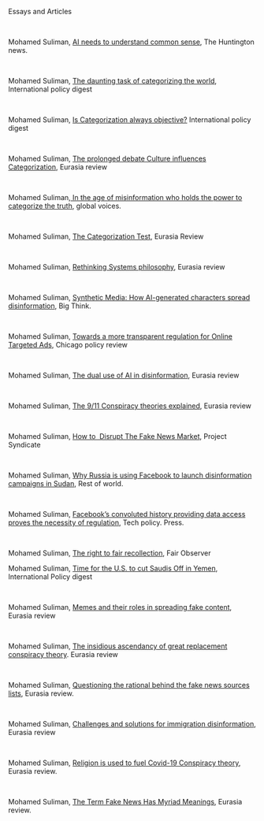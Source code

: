 Essays and Articles 


<p><span><span>&nbsp;</span></span></p>
<p dir="ltr"><span>Mohamed Suliman, </span><a href="https://huntnewsnu.com/69862/editorial/op-ed-ai-needs-to-understand-common-sense/?fbclid=IwAR1N0z2ZFXDD0cvskFfuAXhdw8y02PiQPik6-a9LPSZ08Nd9o5Fh9m10Td4"><span>AI needs to understand common sense</span></a><span>, The Huntington news.</span></p>
<p><span><span>&nbsp;</span></span></p>
<p dir="ltr"><span>Mohamed Suliman, </span><a href="https://intpolicydigest.org/the-platform/the-daunting-task-of-categorizing-the-world/"><span>The daunting task of categorizing the world</span></a><span>, International policy digest</span></p>
<p><span><span>&nbsp;</span></span></p>
<p dir="ltr"><span>Mohamed Suliman, </span><a href="https://intpolicydigest.org/the-platform/is-categorization-always-objective/?fbclid=IwAR3eFmDGTQoWRd06S9Wzyq4Ti13A0dovVj2pKMct29zvUHsNqOKNEUyGZuI"><span>Is Categorization always objective?</span></a><span> International policy digest</span></p>
<p><span><span>&nbsp;</span></span></p>
<p dir="ltr"><span>Mohamed Suliman, </span><a href="https://www.eurasiareview.com/21112022-the-prolonged-debate-about-culture-influences-categorization-oped/?fbclid=IwAR2A5zVHbqyByauIqT1M730buFbN_k-L7Mi4L1zON9TRdfqlMwpo--3FwtM"><span>The prolonged debate Culture influences Categorization</span></a><span>, Eurasia review</span></p>
<p><span><span>&nbsp;</span></span></p>
<p dir="ltr"><span>Mohamed Suliman,</span><a href="https://globalvoices.org/2020/08/06/in-the-age-of-misinformation-who-holds-the-power-to-categorize-the-truth/"><span> In the age of misinformation who holds the power to categorize the truth</span></a><span>, global voices.&nbsp;</span></p>
<p><span><span>&nbsp;</span></span></p>
<p dir="ltr"><span>Mohamed Suliman, </span><a href="https://www.eurasiareview.com/29112022-the-categorization-test-oped/?fbclid=IwAR1ZNFVi7crcQJRr643znPfLYQFZ1cRFAZv7FkbZLnGI0VKhH_3my4ECQAI"><span>The Categorization Test</span></a><span>, Eurasia Review</span></p>
<p><span><span>&nbsp;</span></span></p>
<p dir="ltr"><span>Mohamed Suliman, </span><a href="https://www.eurasiareview.com/26112022-rethinking-systems-philosophy-oped/?fbclid=IwAR2jqlwgEGlnSJnihYyp0KhMde2iJoBEB9nCO8AD1GS4bgatnw6cRU3MPwA"><span>Rethinking Systems philosophy</span></a><span>, Eurasia review&nbsp;</span></p>
<p><span><span>&nbsp;</span></span></p>
<p dir="ltr"><span>Mohamed Suliman, </span><a href="https://bigthink.com/the-present/synthetic-media-deepfake/"><span>Synthetic Media: How AI-generated characters spread disinformation</span></a><span>, Big Think.&nbsp;</span></p>
<p><span><span>&nbsp;</span></span></p>
<p dir="ltr"><span>Mohamed Suliman, </span><a href="https://chicagopolicyreview.org/2021/12/13/towards-a-more-transparent-regulation-for-online-targeted-ads/"><span>Towards a more transparent regulation for Online Targeted Ads</span></a><span>, Chicago policy review</span></p>
<p><span><span>&nbsp;</span></span></p>
<p dir="ltr"><span>Mohamed Suliman, </span><a href="https://www.eurasiareview.com/12122022-the-dual-use-of-ai-in-disinformation-oped/"><span>The dual use of AI in disinformation</span></a><span>, Eurasia review&nbsp;</span></p>
<p><span><span>&nbsp;</span></span></p>
<p dir="ltr"><span>Mohamed Suliman, </span><a href="https://www.eurasiareview.com/08092022-the-9-11-conspiracy-theories-explained-oped/"><span>The 9/11 Conspiracy theories explained</span></a><span>, Eurasia review</span></p>
<p><span><span>&nbsp;</span></span></p>
<p dir="ltr"><span>Mohamed Suliman, </span><a href="https://www.project-syndicate.org/commentary/steps-to-disrupt-online-fake-news-market-by-mohamed-suliman-2022-03"><span>How to&nbsp; Disrupt The Fake News Market</span></a><span>, Project Syndicate&nbsp;</span></p>
<p><span><span>&nbsp;</span></span></p>
<p dir="ltr"><span>Mohamed Suliman, </span><a href="https://restofworld.org/2021/russia-sudan-facebook-disinformation/"><span>Why Russia is using Facebook to launch disinformation campaigns in Sudan</span></a><span>, Rest of world.&nbsp;</span></p>
<p><span><span>&nbsp;</span></span></p>
<p dir="ltr"><span>Mohamed Suliman, </span><a href="https://techpolicy.press/facebooks-convoluted-history-providing-data-access-proves-necessity-of-regulation/"><span>Facebook&rsquo;s convoluted history providing data access proves the necessity of regulation</span></a><span>, Tech policy. Press.&nbsp;</span></p>
<p><span><span>&nbsp;</span></span></p>
<p dir="ltr"><span>Mohamed Suliman, </span><a href="https://www.fairobserver.com/politics/the-right-to-fair-recollection/"><span>The right to fair recollection</span></a><span>, Fair Observer</span></p>

<p dir="ltr"><span>Mohamed Suliman, </span><a href="https://intpolicydigest.org/the-platform/time-for-the-u-s-to-cut-the-saudis-off-in-yemen/"><span>Time for the U.S. to cut Saudis Off in Yemen</span></a><span>, International Policy digest&nbsp;</span></p>
<p><span><span>&nbsp;</span></span></p>
<p dir="ltr"><span>Mohamed Suliman, </span><a href="https://www.eurasiareview.com/08122022-memes-and-their-role-in-spreading-fake-content-oped/"><span>Memes and their roles in spreading fake content</span></a><span>, Eurasia review&nbsp;</span></p>
<p><span><span>&nbsp;</span></span></p>
<p dir="ltr"><span>Mohamed Suliman, </span><a href="https://www.eurasiareview.com/10122022-the-insidious-ascendency-of-great-replacement-conspiracy-theory-in-us-oped/?fbclid=IwAR0bNkiEYUYMoQYuvSMGqdDq0ufad15Jnzbo9E8r4pOnH-WciFv96-Lj6lo"><span>The insidious ascendancy of great replacement conspiracy theory</span></a><span>. Eurasia review&nbsp;</span></p>
<p><span><span>&nbsp;</span></span></p>
<p dir="ltr"><span>Mohamed Suliman, </span><a href="https://www.eurasiareview.com/11122022-questioning-the-rational-behind-fake-news-source-lists-oped/"><span>Questioning the rational behind the fake news sources lists</span></a><span>, Eurasia review.&nbsp;</span></p>
<p><span><span>&nbsp;</span></span></p>
<p dir="ltr"><span>Mohamed Suliman, </span><a href="https://www.eurasiareview.com/12122022-challenges-and-solutions-for-immigration-disinformation-oped/"><span>Challenges and solutions for immigration disinformation</span></a><span>, Eurasia review&nbsp;</span></p>
<p><span><span>&nbsp;</span></span></p>
<p dir="ltr"><span>Mohamed Suliman, </span><a href="https://www.eurasiareview.com/13122022-religion-used-to-fuel-covid-19-conspiracy-theories-oped/"><span>Religion is used to fuel Covid-19 Conspiracy theory</span></a><span>, Eurasia review.&nbsp;</span></p>
<p><span><span>&nbsp;</span></span></p>
<p dir="ltr"><span>Mohamed Suliman, </span><a href="https://www.eurasiareview.com/14122022-the-term-fake-news-has-myriad-meanings-oped/"><span>The Term Fake News Has Myriad Meanings</span></a><span>, Eurasia review.</span></p>
<p><span>&nbsp;</span></p>
